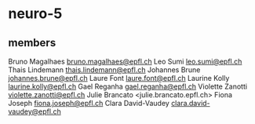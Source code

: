 # neuro-5


## members

Bruno Magalhaes <bruno.magalhaes@epfl.ch>
Leo Sumi <leo.sumi@epfl.ch>
Thais Lindemann <thais.lindemann@epfl.ch>
Johannes Brune <johannes.brune@epfl.ch>
Laure Font <laure.font@epfl.ch>
Laurine Kolly <laurine.kolly@epfl.ch>
Gael Reganha <gael.reganha@epfl.ch>
Violette Zanotti <violette.zanotti@epfl.ch>
Julie Brancato <julie.brancato.epfl.ch>
Fiona Joseph <fiona.joseph@epfl.ch>
Clara David-Vaudey <clara.david-vaudey@epfl.ch>
